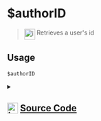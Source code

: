 # $authorID
> <img align="top" src="https://upload.wikimedia.org/wikipedia/commons/thumb/e/e4/Infobox_info_icon.svg/160px-Infobox_info_icon.svg.png?20150409153300" alt="image" width="25" height="auto"> Retrieves a user's id
## Usage
```
$authorID
```
<details>
<summary>
    
## <img align="top" src="https://cdn4.iconfinder.com/data/icons/iconsimple-logotypes/512/github-512.png" alt="image" width="25" height="auto">  [Source Code](https://github.com/tryforge/ForgeScript-V2/blob/main/src/native/authorID.ts)
    
</summary>
    
```ts
import { NativeFunction } from "../structures/@internal/NativeFunction"
import { Return } from "../structures/@internal/Return"

export default new NativeFunction({
    name: "$authorID",
    version: "1.0.0",
    description: "Retrieves a user's id",
    unwrap: false,
    execute(ctx) {
        return this.success(ctx.user?.id)
    },
})

```
    
</details>